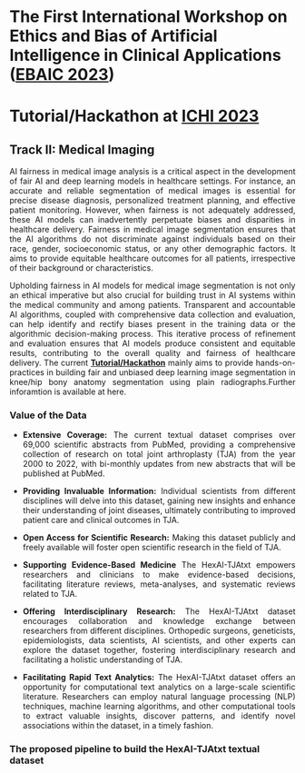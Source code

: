 # The First International Workshop on Ethics and Bias of Artificial Intelligence in Clinical Applications (<a href="https://pittnail.github.io/EBAIC" target="_blank">EBAIC 2023</a>) 
# Tutorial/Hackathon at <a href="https://ieeeichi.github.io/ICHI2023" target="_blank">ICHI 2023</a>

## Track II: Medical Imaging 
<p align="justify">AI fairness in medical image analysis is a critical aspect in the development of fair AI and deep learning models in healthcare settings. For instance, an accurate and reliable segmentation of medical images is essential for precise disease diagnosis, personalized treatment planning, and effective patient monitoring. However, when fairness is not adequately addressed, these AI models can inadvertently perpetuate biases and disparities in healthcare delivery. Fairness in medical image segmentation ensures that the AI algorithms do not discriminate against individuals based on their race, gender, socioeconomic status, or any other demographic factors. It aims to provide equitable healthcare outcomes for all patients, irrespective of their background or characteristics.</p>

<p align="justify">Upholding fairness in AI models for medical image segmentation is not only an ethical imperative but also crucial for building trust in AI systems within the medical community and among patients. Transparent and accountable AI algorithms, coupled with comprehensive data collection and evaluation, can help identify and rectify biases present in the training data or the algorithmic decision-making process. This iterative process of refinement and evaluation ensures that AI models produce consistent and equitable results, contributing to the overall quality and fairness of healthcare delivery. The current <a href="https://ieeeichi.github.io/ICHI2023/workshops.html" target="_blank"><strong>Tutorial/Hackathon</strong></a> mainly aims to provide hands-on-practices in building fair and unbiased deep learning image segmentation in knee/hip bony anatomy segmentation using plain radiographs.Further inforamtion is available at here.</p>

### Value of the Data
+ <p align="justify"><strong>Extensive Coverage:</strong> The current textual dataset comprises over 69,000 scientific abstracts from PubMed, providing a comprehensive collection of research on total joint arthroplasty (TJA) from the year 2000 to 2022, with bi-monthly updates from new abstracts that will be published at PubMed.</p>
+ <p align="justify"><strong>Providing Invaluable Information:</strong> Individual scientists from different disciplines will delve into this dataset, gaining new insights and enhance their understanding of joint diseases, ultimately contributing to improved patient care and clinical outcomes in TJA. </p>
+ <p align="justify"><strong>Open Access for Scientific Research:</strong> Making this dataset publicly and freely available will foster open scientific research in the field of TJA.</p>
+ <p align="justify"><strong>Supporting Evidence-Based Medicine</strong> The HexAI-TJAtxt empowers researchers and clinicians to make evidence-based decisions, facilitating literature reviews, meta-analyses, and systematic reviews related to TJA. </p>
+ <p align="justify"><strong>Offering Interdisciplinary Research:</strong> The HexAI-TJAtxt dataset encourages collaboration and knowledge exchange between researchers from different disciplines. Orthopedic surgeons, geneticists, epidemiologists, data scientists, AI scientists, and other experts can explore the dataset together, fostering interdisciplinary research and facilitating a holistic understanding of TJA. </p>
+ <p align="justify"><strong>Facilitating Rapid Text Analytics:</strong> The HexAI-TJAtxt dataset offers an opportunity for computational text analytics on a large-scale scientific literature. Researchers can employ natural language processing (NLP) techniques, machine learning algorithms, and other computational tools to extract valuable insights, discover patterns, and identify novel associations within the dataset, in a timely fashion. </p>

### The proposed pipeline to build the HexAI-TJAtxt textual dataset
